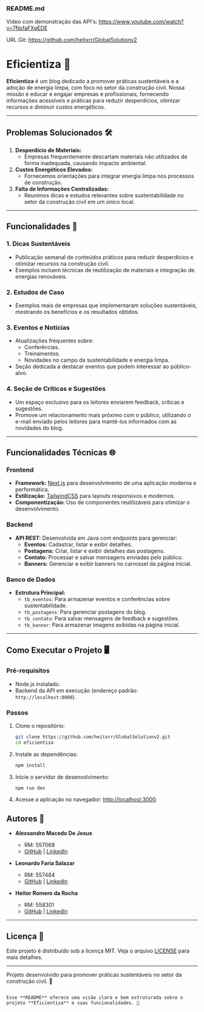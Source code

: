 ### README.md

Video com demonstração das API's: https://www.youtube.com/watch?v=7NsfaFXqEDE

URL Git: https://github.com/heitxrr/GlobalSolutionv2

# Eficientiza 🌱

**Eficientiza** é um blog dedicado a promover práticas sustentáveis e a adoção de energia limpa, com foco no setor da construção civil. Nossa missão é educar e engajar empresas e profissionais, fornecendo informações acessíveis e práticas para reduzir desperdícios, otimizar recursos e diminuir custos energéticos. 

---

## Problemas Solucionados 🛠️

1. **Desperdício de Materiais:** 
   - Empresas frequentemente descartam materiais não utilizados de forma inadequada, causando impacto ambiental.
2. **Custos Energéticos Elevados:** 
   - Fornecemos orientações para integrar energia limpa nos processos de construção.
3. **Falta de Informações Centralizadas:** 
   - Reunimos dicas e estudos relevantes sobre sustentabilidade no setor da construção civil em um único local.

---

## Funcionalidades 🚀

### **1. Dicas Sustentáveis**
- Publicação semanal de conteúdos práticos para reduzir desperdícios e otimizar recursos na construção civil.
- Exemplos incluem técnicas de reutilização de materiais e integração de energias renováveis.

### **2. Estudos de Caso**
- Exemplos reais de empresas que implementaram soluções sustentáveis, mostrando os benefícios e os resultados obtidos.

### **3. Eventos e Notícias**
- Atualizações frequentes sobre:
  - Conferências.
  - Treinamentos.
  - Novidades no campo da sustentabilidade e energia limpa.
- Seção dedicada a destacar eventos que podem interessar ao público-alvo.

### **4. Seção de Críticas e Sugestões**
- Um espaço exclusivo para os leitores enviarem feedback, críticas e sugestões.
- Promove um relacionamento mais próximo com o público, utilizando o e-mail enviado pelos leitores para mantê-los informados com as novidades do blog.

---

## Funcionalidades Técnicas 🌐

### **Frontend**
- **Framework:** [Next.js](https://nextjs.org/) para desenvolvimento de uma aplicação moderna e performática.
- **Estilização:** [TailwindCSS](https://tailwindcss.com/) para layouts responsivos e modernos.
- **Componentização:** Uso de componentes reutilizáveis para otimizar o desenvolvimento.

### **Backend**
- **API REST:** Desenvolvida em Java com endpoints para gerenciar:
  - **Eventos:** Cadastrar, listar e exibir detalhes.
  - **Postagens:** Criar, listar e exibir detalhes das postagens.
  - **Contato:** Processar e salvar mensagens enviadas pelo público.
  - **Banners:** Gerenciar e exibir banners no carrossel da página inicial.

### **Banco de Dados**
- **Estrutura Principal:**
  - `tb_eventos`: Para armazenar eventos e conferências sobre sustentabilidade.
  - `tb_postagens`: Para gerenciar postagens do blog.
  - `tb_contato`: Para salvar mensagens de feedback e sugestões.
  - `tb_banner`: Para armazenar imagens exibidas na página inicial.

---

## Como Executar o Projeto 🖥️

### **Pré-requisitos**
- Node.js instalado.
- Backend da API em execução (endereço padrão: `http://localhost:8080`).

### **Passos**
1. Clone o repositório:
   ```bash
   git clone https://github.com/heitxrr/GlobalSolutionv2.git
   cd eficientiza
   ```
2. Instale as dependências:
   ```bash
   npm install
   ```
3. Inicie o servidor de desenvolvimento:
   ```bash
   npm run dev
   ```
4. Acesse a aplicação no navegador: [http://localhost:3000](http://localhost:3000).


## Autores 👥

- **Alexsandro Macedo De Jesus**  
  - RM: 557068  
  - [GitHub](https://github.com/AlexxsandroM) | [LinkedIn](https://www.linkedin.com/in/alexsandro-macedo-jesus/)

- **Leonardo Faria Salazar**  
  - RM: 557484  
  - [GitHub](https://github.com/L-salazar) | [LinkedIn](https://www.linkedin.com/in/lfsalazaar/)

- **Heitor Romero da Rocha**  
  - RM: 558301  
  - [GitHub](https://github.com/heitxrr) | [LinkedIn](https://www.linkedin.com/in/heitor-romero-da-rocha/)

---

## Licença 📜

Este projeto é distribuído sob a licença MIT. Veja o arquivo [LICENSE](./LICENSE) para mais detalhes.

---

Projeto desenvolvido para promover práticas sustentáveis no setor da construção civil. 💚
``` 

Esse **README** oferece uma visão clara e bem estruturada sobre o projeto **Eficientiza** e suas funcionalidades. 🚀
